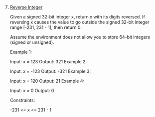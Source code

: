 7. [Reverse Integer](https://leetcode.com/problems/reverse-integer/)

    Given a signed 32-bit integer x, return x with its digits reversed. 
    If reversing x causes the value to go outside the signed 32-bit integer range [-231, 231 - 1], then return 0.

    Assume the environment does not allow you to store 64-bit integers (signed or unsigned).



    Example 1:

    Input: x = 123
    Output: 321
    Example 2:

    Input: x = -123
    Output: -321
    Example 3:

    Input: x = 120
    Output: 21
    Example 4:

    Input: x = 0
    Output: 0


    Constraints:

    -231 <= x <= 231 - 1
